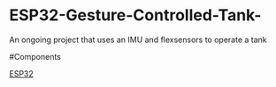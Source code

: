 # ESP32-Gesture-Controlled-Tank-
An ongoing project that uses an IMU and flexsensors to operate a tank

#Components 

[ESP32](https://circuitsetup.us/product/nodemcu-32s-esp32-esp-wroom-32-development-board/) 
